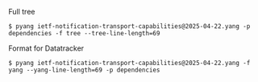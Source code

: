 Full tree
```shell
$ pyang ietf-notification-transport-capabilities@2025-04-22.yang -p dependencies -f tree --tree-line-length=69
```

Format for Datatracker
```shell
$ pyang ietf-notification-transport-capabilities@2025-04-22.yang -f yang --yang-line-length=69 -p dependencies
```
